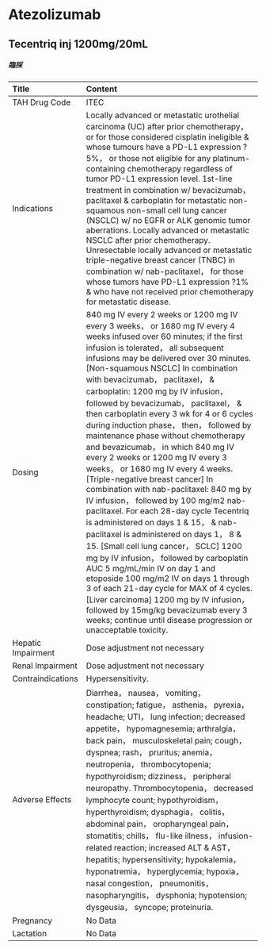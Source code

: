 # Atezolizumab

## Tecentriq inj 1200mg/20mL

##### 臨採

| Title              | Content                                                                                                                                                                                                                                                                                                                                                                                                                                                                                                                                                                                                                                                                                                                                                                                                                                                                                                                                                                                                                                                                                                                                                                                                                                 |
|:-------------------|:----------------------------------------------------------------------------------------------------------------------------------------------------------------------------------------------------------------------------------------------------------------------------------------------------------------------------------------------------------------------------------------------------------------------------------------------------------------------------------------------------------------------------------------------------------------------------------------------------------------------------------------------------------------------------------------------------------------------------------------------------------------------------------------------------------------------------------------------------------------------------------------------------------------------------------------------------------------------------------------------------------------------------------------------------------------------------------------------------------------------------------------------------------------------------------------------------------------------------------------|
| TAH Drug Code      | ITEC                                                                                                                                                                                                                                                                                                                                                                                                                                                                                                                                                                                                                                                                                                                                                                                                                                                                                                                                                                                                                                                                                                                                                                                                                                    |
| Indications        | Locally advanced or metastatic urothelial carcinoma (UC) after prior chemotherapy， or for those considered cisplatin ineligible & whose tumours have a PD-L1 expression ?5%， or those not eligible for any platinum-containing chemotherapy regardless of tumor PD-L1 expression level. 1st-line treatment in combination w/ bevacizumab， paclitaxel & carboplatin for metastatic non-squamous non-small cell lung cancer (NSCLC) w/ no EGFR or ALK genomic tumor aberrations. Locally advanced or metastatic NSCLC after prior chemotherapy. Unresectable locally advanced or metastatic triple-negative breast cancer (TNBC) in combination w/ nab-paclitaxel， for those whose tumors have PD-L1 expression ?1% & who have not received prior chemotherapy for metastatic disease.                                                                                                                                                                                                                                                                                                                                                                                                                                                |
| Dosing             | 840 mg IV every 2 weeks or 1200 mg IV every 3 weeks， or 1680 mg IV every 4 weeks infused over 60 minutes; if the first infusion is tolerated， all subsequent infusions may be delivered over 30 minutes.  [Non-squamous NSCLC] In combination with bevacizumab， paclitaxel， & carboplatin: 1200 mg by IV infusion， followed by bevacizumab， paclitaxel， & then carboplatin every 3 wk for 4 or 6 cycles during induction phase， then， followed by maintenance phase without chemotherapy and bevazicumab， in which 840 mg IV every 2 weeks or 1200 mg IV every 3 weeks， or 1680 mg IV every 4 weeks.  [Triple-negative breast cancer] In combination with nab-paclitaxel: 840 mg by IV infusion， followed by 100 mg/m2 nab-paclitaxel. For each 28-day cycle Tecentriq is administered on days 1 & 15， & nab-paclitaxel is administered on days 1， 8 & 15.  [Small cell lung cancer， SCLC] 1200 mg by IV infusion， followed by carboplatin AUC 5 mg/mL/min IV on day 1 and etoposide 100 mg/m2 IV on days 1 through 3 of each 21-day cycle for MAX of 4 cycles.  [Liver carcinoma] 1200 mg by IV infusion， followed by 15mg/kg bevacizumab every 3 weeks; continue until disease progression or unacceptable toxicity. |
| Hepatic Impairment | Dose adjustment not necessary                                                                                                                                                                                                                                                                                                                                                                                                                                                                                                                                                                                                                                                                                                                                                                                                                                                                                                                                                                                                                                                                                                                                                                                                           |
| Renal Impairment   | Dose adjustment not necessary                                                                                                                                                                                                                                                                                                                                                                                                                                                                                                                                                                                                                                                                                                                                                                                                                                                                                                                                                                                                                                                                                                                                                                                                           |
| Contraindications  | Hypersensitivity.                                                                                                                                                                                                                                                                                                                                                                                                                                                                                                                                                                                                                                                                                                                                                                                                                                                                                                                                                                                                                                                                                                                                                                                                                       |
| Adverse Effects    | Diarrhea， nausea， vomiting， constipation; fatigue， asthenia， pyrexia， headache; UTI， lung infection; decreased appetite， hypomagnesemia; arthralgia， back pain， musculoskeletal pain; cough， dyspnea; rash， pruritus; anemia， neutropenia， thrombocytopenia; hypothyroidism; dizziness， peripheral neuropathy. Thrombocytopenia， decreased lymphocyte count; hypothyroidism， hyperthyroidism; dysphagia， colitis， abdominal pain， oropharyngeal pain， stomatitis; chills， flu-like illness， infusion-related reaction; increased ALT & AST， hepatitis; hypersensitivity; hypokalemia， hyponatremia， hyperglycemia; hypoxia， nasal congestion， pneumonitis， nasopharyngitis， dysphonia; hypotension; dysgeusia， syncope; proteinuria.                                                                                                                                                                                                                                                                                                                                                                                                                                                                     |
| Pregnancy          | No Data                                                                                                                                                                                                                                                                                                                                                                                                                                                                                                                                                                                                                                                                                                                                                                                                                                                                                                                                                                                                                                                                                                                                                                                                                                 |
| Lactation          | No Data                                                                                                                                                                                                                                                                                                                                                                                                                                                                                                                                                                                                                                                                                                                                                                                                                                                                                                                                                                                                                                                                                                                                                                                                                                 |

